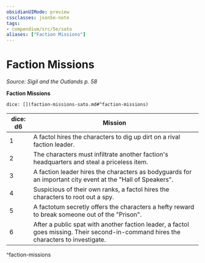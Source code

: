```yaml
---
obsidianUIMode: preview
cssclasses: json5e-note
tags:
- compendium/src/5e/sato
aliases: ["Faction Missions"]
---
```

# Faction Missions
*Source: Sigil and the Outlands p. 58* 

**Faction Missions**

`dice: [](faction-missions-sato.md#^faction-missions)`

| dice: d6 | Mission |
|----------|---------|
| 1 | A factol hires the characters to dig up dirt on a rival faction leader. |
| 2 | The characters must infiltrate another faction's headquarters and steal a priceless item. |
| 3 | A faction leader hires the characters as bodyguards for an important city event at the "Hall of Speakers". |
| 4 | Suspicious of their own ranks, a factol hires the characters to root out a spy. |
| 5 | A factotum secretly offers the characters a hefty reward to break someone out of the "Prison". |
| 6 | After a public spat with another faction leader, a factol goes missing. Their second-in-command hires the characters to investigate. |
^faction-missions